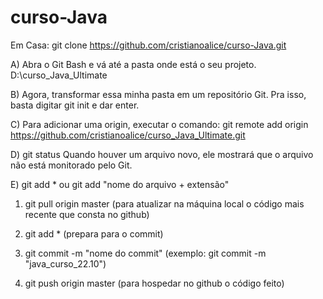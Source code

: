 ﻿
# curso-Java

Em Casa: git clone https://github.com/cristianoalice/curso-Java.git


A) Abra o Git Bash e vá até a pasta onde está o seu projeto.
D:\curso_Java_Ultimate

B) Agora, transformar essa minha pasta em um repositório Git.
Pra isso, basta digitar git init e dar enter.

C) Para adicionar uma origin, executar o comando:
git remote add origin https://github.com/cristianoalice/curso_Java_Ultimate.git

D) git status 
Quando houver um arquivo novo, ele mostrará que o arquivo não está monitorado pelo Git.

E) git add * ou git add "nome do arquivo + extensão"



1)  git pull origin master (para atualizar na máquina local o código mais recente que consta no github)

2)  git add * (prepara para o commit)
3)  git commit -m "nome do commit" (exemplo: git commit -m "java_curso_22.10")

4) git push origin master (para hospedar no github o código feito)
